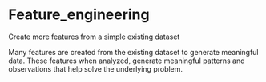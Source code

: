 # Feature_engineering
Create more features from a simple existing dataset

Many features are created from the existing dataset to generate meaningful data. These features when analyzed, generate meaningful patterns and observations that help solve the underlying problem.
